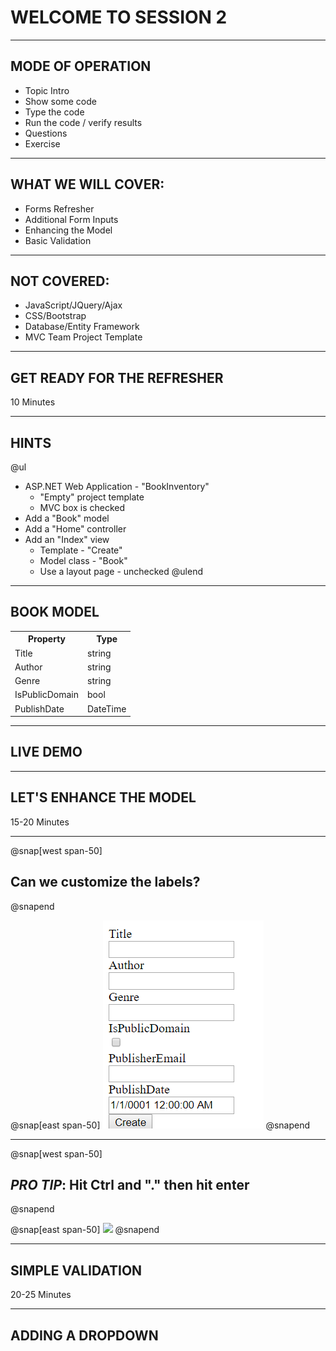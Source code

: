 # WELCOME TO SESSION 2

---

## MODE OF OPERATION

- Topic Intro
- Show some code
- Type the code
- Run the code / verify results
- Questions
- Exercise

---

## WHAT WE WILL COVER:

- Forms Refresher
- Additional Form Inputs
- Enhancing the Model
- Basic Validation

---

## NOT COVERED:

- JavaScript/JQuery/Ajax
- CSS/Bootstrap
- Database/Entity Framework
- MVC Team Project Template

---

## GET READY FOR THE REFRESHER

10 Minutes

---

## HINTS

@ul[](false)
- ASP.NET Web Application - "BookInventory"
  - "Empty" project template
  - MVC box is checked
- Add a "Book" model
- Add a "Home" controller
- Add an "Index" view
  - Template - "Create"
  - Model class - "Book"
  - Use a layout page - unchecked
@ulend

---

## BOOK MODEL

<table>
    <tr>
        <th>Property</th>
        <th>Type</th>
    </tr>
    <tr>
        <td>Title</td>
        <td>string</td>
    </tr>
    <tr>
        <td>Author</td>
        <td>string</td>
    </tr>
    <tr>
        <td>Genre</td>
        <td>string</td>
    </tr>
    <tr>
        <td>IsPublicDomain</td>
        <td>bool</td>
    </tr>
    <tr>
        <td>PublishDate</td>
        <td>DateTime</td>
    </tr>
</table>

---

## LIVE DEMO

---

## LET'S ENHANCE THE MODEL

15-20 Minutes

---

@snap[west span-50]
## Can we customize the labels?
@snapend

@snap[east span-50]
![](assets/img/custom_labels.png)
@snapend

---

@snap[west span-50]
## *PRO TIP*: Hit Ctrl and "." then hit enter
@snapend

@snap[east span-50]
![](assets/img/data_annotations.gif)
@snapend

---

## SIMPLE VALIDATION

20-25 Minutes

---

## ADDING A DROPDOWN
